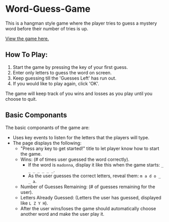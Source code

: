 # Word-Guess-Game

This is a hangman style game where the player tries to guess a mystery word before their number of tries is up.

<a href="https://lulu-gibbons.github.io/Word-Guess-Game/">View the game here.</a>

## How To Play:

1. Start the game by pressing the key of your first guess.
2. Enter only letters to guess the word on screen.
3. Keep guessing till the 'Guesses Left' has run out. 
4. If you would like to play again, click 'OK'. 

The game will keep track of you wins and losses as you play until you choose to quit.

## Basic Componants

The basic componants of the game are: 

* Uses key events to listen for the letters that the players will type.
* The page displays the following:
  * "Press any key to get started!" title to let player know how to start the game.
  * Wins: (# of times user guessed the word correctly).
    * If the word is `madonna`, display it like this when the game starts: `_ _ _ _ _ _ _`.
    * As the user guesses the correct letters, reveal them: `m a d o _  _ a`.
  * Number of Guesses Remaining: (# of guesses remaining for the user).
  * Letters Already Guessed: (Letters the user has guessed, displayed like `L Z Y H`).
  * After the user wins/loses the game should automatically choose another word and make the user play it.
